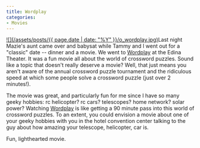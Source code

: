 ```yaml
---
title: Wordplay
categories:
- Movies
---
```


[![](/assets/posts/{{ page.date | date: "%Y" }}/o_wordplay.jpg)](http://www.wordplaythemovie.com/)Last night Mazie's aunt came over and babysat while Tammy and I went out for a "classic" date -- dinner and a movie. We went to [Wordplay](http://www.wordplaythemovie.com/) at the Edina Theater. It was a fun movie all about the world of crossword puzzles. Sound like a topic that doesn't really deserve a movie? Well, that just means you aren't aware of the annual crossword puzzle tournament and the ridiculous speed at which some people solve a crossword puzzle (just over 2 minutes!).

The movie was great, and particularly fun for me since I have so many geeky hobbies: rc helicopter? rc cars? telescopes? home network? solar power? Watching [Wordplay](http://www.wordplaythemovie.com/) is like getting a 90 minute pass into this world of crossword puzzles. To an extent, you could envision a movie about one of your geeky hobbies with you in the hotel convention center talking to the guy about how amazing your telescope, helicopter, car is.

Fun, lighthearted movie.
